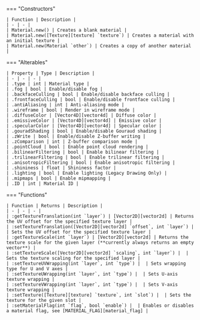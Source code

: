 === "Constructors"

    | Function | Description |
    | - | - |
    | Material.new() | Creates a blank material |
    | Material.new([Texture][texture] `texture`) | Creates a material with an initial texture |
    | Material.new(Material `other`) | Creates a copy of another material |

=== "Alterables"

    | Property | Type | Description |
    | - | - | - |
    | .type | int | Material type |
    | .fog | bool | Enable/disable fog |
    | .backfaceCulling | bool | Enable/disable backface culling |
    | .frontfaceCulling | bool | Enable/disable frontface culling |
    | .antiAliasing | int | Anti-aliasing mode |
    | .wireframe | bool | Render in wireframe mode |
    | .diffuseColor | [Vector4D][vector4d] | Diffuse color |
    | .emissiveColor | [Vector4D][vector4d] | Emissive color |
    | .specularColor | [Vector4D][vector4d] | Specular color |
    | .gouradShading | bool | Enable/disable Gouraud shading |
    | .zWrite | bool | Enable/disable Z-buffer writing |
    | .zComparison | int | Z-buffer comparison mode |
    | .pointCloud | bool | Enable point cloud rendering |
    | .bilinearFiltering | bool | Enable bilinear filtering |
    | .trilinearFiltering | bool | Enable trilinear filtering |
    | .anisotropicFiltering | bool | Enable anisotropic filtering |
    | .shininess | float | Shininess factor |
    | .lighting | bool | Enable lighting (Legacy Drawing Only) |
    | .mipmaps | bool | Enable mipmapping |
    | .ID | int | Material ID |

=== "Functions"

    | Function | Returns | Description |
    | - | - | - |
    | :getTextureTranslation(int `layer`) | [Vector2D][vector2d] | Returns the UV offset for the specified texture layer |
    | :setTextureTranslation([Vector2D][vector2d] `offset`, int `layer`) |  | Sets the UV offset for the specified texture layer |
    | :getTextureScale(int `layer`) | [Vector2D][vector2d] | Returns the texture scale for the given layer (**currently always returns an empty vector**) |
    | :setTextureScale([Vector2D][vector2d] `scaling`, int `layer`) |  | Sets the texture scaling for the specified layer |
    | :setTextureUVWrapping(int `layer`, int `type`) |  | Sets wrapping type for U and V axes |
    | :setTextureUWrapping(int `layer`, int `type`) |  | Sets U-axis texture wrapping |
    | :setTextureVWrapping(int `layer`, int `type`) |  | Sets V-axis texture wrapping |
    | :setTexture([Texture][texture] `texture`, int `slot`) |  | Sets the texture for the given slot |
    | :setMaterialFlag(int `flag`, bool `enable`) |  | Enables or disables a material flag, see [MATERIAL_FLAG][material_flag] |

[material_flag]: https://darttheg.github.io/LimeAPI/api/structs.html#material_flag

[vector2d]: https://darttheg.github.io/LimeAPI/api/classes/vector2d.html
[vector3d]: https://darttheg.github.io/LimeAPI/api/classes/vector3d.html
[vector4d]: https://darttheg.github.io/LimeAPI/api/classes/vector4d.html
[texture]: https://darttheg.github.io/LimeAPI/api/classes/texture.html